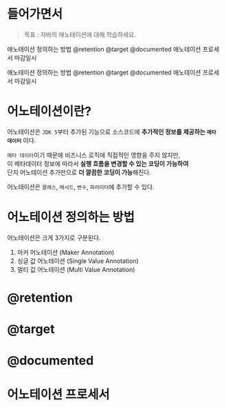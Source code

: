 # 들어가면서 
> 목표 : 자바의 애노테이션에 대해 학습하세요.

애노테이션 정의하는 방법
@retention
@target
@documented
애노테이션 프로세서
마감일시


애노테이션 정의하는 방법
@retention
@target
@documented
애노테이션 프로세서
마감일시

# 어노테이션이란? 
어노테이션은 `JDK 5`부터 추가된 기능으로 소스코드에 **추가적인 정보를 제공하는 `메타 데이터`** 이다.        
    
`메타 데이타`이기 때문에 비즈니스 로직에 직접적인 영향을 주지 않지만,             
이 메타데이터 정보에 따라서 **실행 흐름을 변경할 수 있는 코딩이 가능하여**                  
단지 어노테이션 추가만으로 **더 깔끔한 코딩이 가능**해진다.            

어노테이션은 `클래스`, `메서드`, `변수`, `파라미터`에 추가할 수 있다.         
 
# 어노테이션 정의하는 방법
어노테이션은 크게 3가지로 구분된다.   
  
1. 마커 어노테이션 (Maker Annotation)     
2. 싱글 값 어노테이션 (Single Value Annotation)    
3. 멀티 값 어노테이션 (Multi Value Annotation)   




# @retention
# @target
# @documented
# 어노테이션 프로세서
